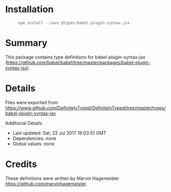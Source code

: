 # Installation
> `npm install --save @types/babel-plugin-syntax-jsx`

# Summary
This package contains type definitions for babel-plugin-syntax-jsx (https://github.com/babel/babel/tree/master/packages/babel-plugin-syntax-jsx).

# Details
Files were exported from https://www.github.com/DefinitelyTyped/DefinitelyTyped/tree/master/types/babel-plugin-syntax-jsx

Additional Details
 * Last updated: Sat, 22 Jul 2017 19:03:51 GMT
 * Dependencies: none
 * Global values: none

# Credits
These definitions were written by Marvin Hagemeister <https://github.com/marvinhagemeister>.
